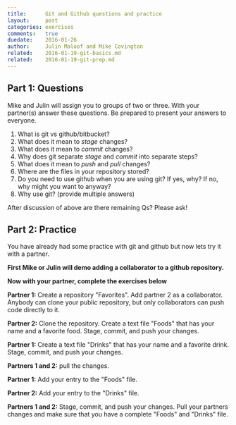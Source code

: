 ```yaml
---
title:      Git and Github questions and practice
layout:     post
categories: exercises
comments:   true
duedate:    2016-01-26
author:     Julin Maloof and Mike Covington
related:    2016-01-19-git-basics.md
related:    2016-01-19-git-prep.md
---
```


## Part 1: Questions
Mike and Julin will assign you to groups of two or three.  With your partner(s) answer these questions.  Be prepared to present your answers to everyone.

1. What is git vs github/bitbucket?
2. What does it mean to _stage_ changes?
3. What does it mean to _commit_ changes?
4. Why does git separate _stage_ and _commit_ into separate steps?
5. What does it mean to _push_ and _pull_ changes?
6. Where are the files in your repository stored?
7. Do you need to use github when you are using git?  If yes, why?  If no, why might you want to anyway?
8. Why use git? (provide multiple answers)

After discussion of above are there remaining Qs?  Please ask!

## Part 2: Practice
You have already had some practice with git and github but now lets try it with a partner.

__First Mike or Julin will demo adding a collaborator to a github repository.__

__Now with your partner, complete the exercises below__

__Partner 1:__ Create a repository "Favorites".  Add partner 2 as a collaborator.  Anybody can clone your public repository, but only collaborators can push code directly to it.

__Partner 2:__ Clone the repository.  Create a text file "Foods" that has your name and a favorite food.  Stage, commit, and push your changes.

__Partner 1:__ Create a text file "Drinks" that has your name and a favorite drink.  Stage, commit, and push your changes.

__Partners 1 and 2:__ pull the changes.

__Partner 1:__ Add your entry to the "Foods" file.

__Partner 2:__ Add your entry to the "Drinks" file.

__Partners 1 and 2:__ Stage, commit, and push your changes.  Pull your partners changes and make sure that you have a complete "Foods" and "Drinks" file.
